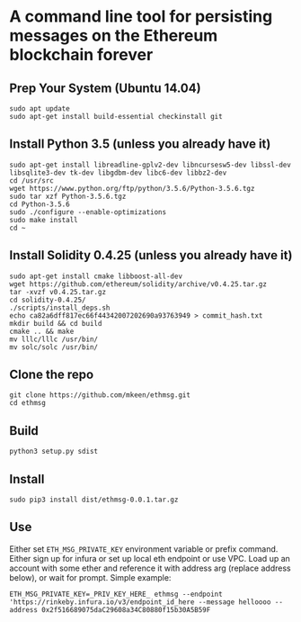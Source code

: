 # A command line tool for persisting messages on the Ethereum blockchain forever

## Prep Your System (Ubuntu 14.04)
`sudo apt update`  
`sudo apt-get install build-essential checkinstall git`  

## Install Python 3.5 (unless you already have it)
`sudo apt-get install libreadline-gplv2-dev libncursesw5-dev libssl-dev libsqlite3-dev tk-dev libgdbm-dev libc6-dev libbz2-dev`  
`cd /usr/src`  
`wget https://www.python.org/ftp/python/3.5.6/Python-3.5.6.tgz`  
`sudo tar xzf Python-3.5.6.tgz`  
`cd Python-3.5.6`  
`sudo ./configure --enable-optimizations`  
`sudo make install`  
`cd ~`  

## Install Solidity 0.4.25 (unless you already have it)
`sudo apt-get install cmake libboost-all-dev`  
`wget https://github.com/ethereum/solidity/archive/v0.4.25.tar.gz`  
`tar -xvzf v0.4.25.tar.gz`  
`cd solidity-0.4.25/`  
`./scripts/install_deps.sh`  
`echo ca82a6dff817ec66f44342007202690a93763949 > commit_hash.txt`  
`mkdir build && cd build`  
`cmake .. && make`  
`mv lllc/lllc /usr/bin/`  
`mv solc/solc /usr/bin/`

## Clone the repo
`git clone https://github.com/mkeen/ethmsg.git`  
`cd ethmsg`

## Build

`python3 setup.py sdist`

## Install

`sudo pip3 install dist/ethmsg-0.0.1.tar.gz`

## Use

Either set `ETH_MSG_PRIVATE_KEY` environment variable or prefix command. Either sign up for infura or set up local eth endpoint or use VPC. Load up an account with some ether and reference it with address arg (replace address below), or wait for prompt. Simple example:
  
`ETH_MSG_PRIVATE_KEY=_PRIV_KEY_HERE_ ethmsg --endpoint 'https://rinkeby.infura.io/v3/endpoint_id_here --message helloooo --address 0x2f516689075daC29608a34C80880f15b30A5B59F`
